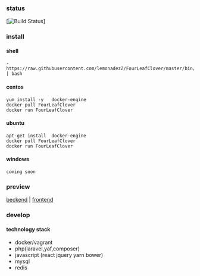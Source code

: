 ### status

[![Build Status](https://secure.travis-ci.org/sonnym/travis-ci-drupal-module-example.png?branch=master)]

### install
#### shell 
```
- https://raw.githubusercontent.com/lemonadezZ/FourLeafClover/master/bin/install.sh | bash
```
#### centos
```
yum install -y   docker-engine
docker pull FourLeafClover
docker run FourLeafClover
```
#### ubuntu
```
apt-get install  docker-engine
docker pull FourLeafClover
docker run FourLeafClover
```
#### windows
```
coming soon
```
### preview

[beckend](http://admin.fourleafclover.jingdor.com/) |
[frontend](http://fourleafclover.jingdor.com/)  

### develop

#### technology stack

* docker/vagrant
* php(laravel,yaf,composer)
* javascript (react jquery yarn bower)
* mysql
* redis
